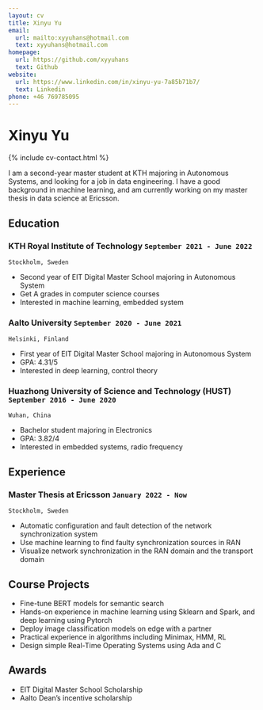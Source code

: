 ```yaml
---
layout: cv
title: Xinyu Yu
email:
  url: mailto:xyyuhans@hotmail.com
  text: xyyuhans@hotmail.com
homepage:
  url: https://github.com/xyyuhans
  text: Github
website:
  url: https://www.linkedin.com/in/xinyu-yu-7a85b71b7/
  text: Linkedin
phone: +46 769785095
---
```


# **Xinyu Yu**

<!--
include contact information from the front matter
Supported arguments:
    - homepage: url, text
    - phone
    - email
-->

{% include cv-contact.html %}

I am a second-year master student at KTH majoring in Autonomous Systems, and looking for a job in data engineering. I have a good background in machine learning, and am currently working on my master thesis in data science at Ericsson.

## Education

### **KTH Royal Institute of Technology** `September 2021 - June 2022`

```
Stockholm, Sweden
```

- Second year of EIT Digital Master School majoring in Autonomous System
- Get A grades in computer science courses
- Interested in machine learning, embedded system
  
### **Aalto University** `September 2020 - June 2021`

```
Helsinki, Finland
```

- First year of EIT Digital Master School majoring in Autonomous System
- GPA: 4.31/5
- Interested in deep learning, control theory

### **Huazhong University of Science and Technology (HUST)** `September 2016 - June 2020`

```
Wuhan, China
```

- Bachelor student majoring in Electronics
- GPA: 3.82/4
- Interested in embedded systems, radio frequency

## Experience

### **Master Thesis at Ericsson** `January 2022 - Now`

```
Stockholm, Sweden
```

- Automatic configuration and fault detection of the network synchronization system
- Use machine learning to find faulty synchronization sources in RAN
- Visualize network synchronization in the RAN domain and the transport domain

## Course Projects

- Fine-tune BERT models for semantic search
- Hands-on experience in machine learning using Sklearn and Spark, and deep learning using Pytorch
- Deploy image classification models on edge with a partner
- Practical experience in algorithms including Minimax, HMM, RL
- Design simple Real-Time Operating Systems using Ada and C

## Awards

- EIT Digital Master School Scholarship
- Aalto Dean’s incentive scholarship

<!-- ### Footer

Last updated: May 2013 -->
